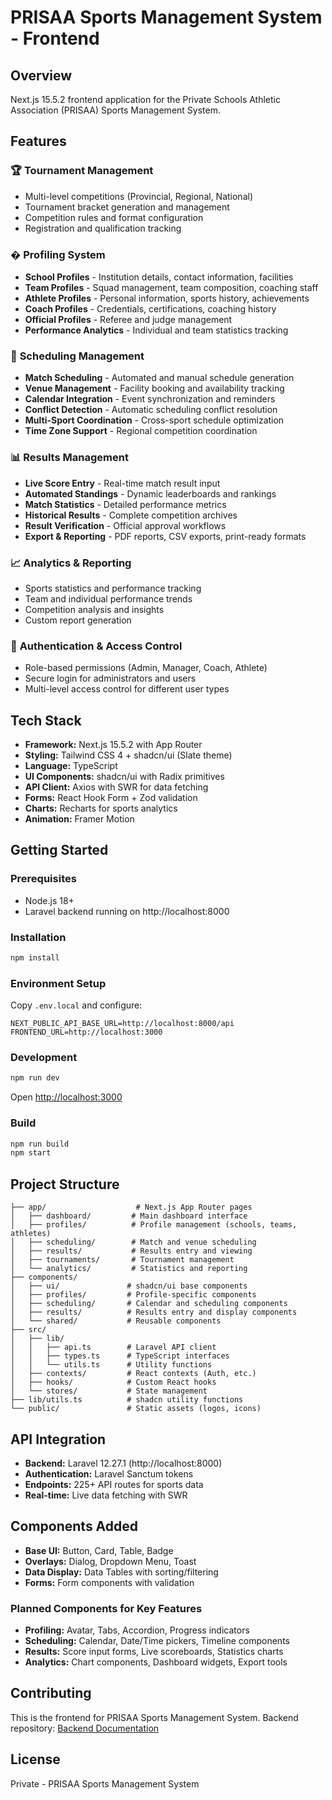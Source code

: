# PRISAA Sports Management System - Frontend

## Overview
Next.js 15.5.2 frontend application for the Private Schools Athletic Association (PRISAA) Sports Management System.

## Features

### 🏆 **Tournament Management**
- Multi-level competitions (Provincial, Regional, National)
- Tournament bracket generation and management
- Competition rules and format configuration
- Registration and qualification tracking

### � **Profiling System**
- **School Profiles** - Institution details, contact information, facilities
- **Team Profiles** - Squad management, team composition, coaching staff
- **Athlete Profiles** - Personal information, sports history, achievements
- **Coach Profiles** - Credentials, certifications, coaching history
- **Official Profiles** - Referee and judge management
- **Performance Analytics** - Individual and team statistics tracking

### 📅 **Scheduling Management**
- **Match Scheduling** - Automated and manual schedule generation
- **Venue Management** - Facility booking and availability tracking
- **Calendar Integration** - Event synchronization and reminders
- **Conflict Detection** - Automatic scheduling conflict resolution
- **Multi-Sport Coordination** - Cross-sport schedule optimization
- **Time Zone Support** - Regional competition coordination

### 📊 **Results Management**
- **Live Score Entry** - Real-time match result input
- **Automated Standings** - Dynamic leaderboards and rankings
- **Match Statistics** - Detailed performance metrics
- **Historical Results** - Complete competition archives
- **Result Verification** - Official approval workflows
- **Export & Reporting** - PDF reports, CSV exports, print-ready formats

### 📈 **Analytics & Reporting**
- Sports statistics and performance tracking
- Team and individual performance trends
- Competition analysis and insights
- Custom report generation

### 🔐 **Authentication & Access Control**
- Role-based permissions (Admin, Manager, Coach, Athlete)
- Secure login for administrators and users
- Multi-level access control for different user types

## Tech Stack
- **Framework:** Next.js 15.5.2 with App Router
- **Styling:** Tailwind CSS 4 + shadcn/ui (Slate theme)
- **Language:** TypeScript
- **UI Components:** shadcn/ui with Radix primitives
- **API Client:** Axios with SWR for data fetching
- **Forms:** React Hook Form + Zod validation
- **Charts:** Recharts for sports analytics
- **Animation:** Framer Motion

## Getting Started

### Prerequisites
- Node.js 18+ 
- Laravel backend running on http://localhost:8000

### Installation
```bash
npm install
```

### Environment Setup
Copy `.env.local` and configure:
```env
NEXT_PUBLIC_API_BASE_URL=http://localhost:8000/api
FRONTEND_URL=http://localhost:3000
```

### Development
```bash
npm run dev
```
Open [http://localhost:3000](http://localhost:3000)

### Build
```bash
npm run build
npm start
```

## Project Structure
```
├── app/                    # Next.js App Router pages
│   ├── dashboard/         # Main dashboard interface
│   ├── profiles/          # Profile management (schools, teams, athletes)
│   ├── scheduling/        # Match and venue scheduling
│   ├── results/           # Results entry and viewing
│   ├── tournaments/       # Tournament management
│   └── analytics/         # Statistics and reporting
├── components/
│   ├── ui/               # shadcn/ui base components
│   ├── profiles/         # Profile-specific components
│   ├── scheduling/       # Calendar and scheduling components
│   ├── results/          # Results entry and display components
│   └── shared/           # Reusable components
├── src/
│   ├── lib/
│   │   ├── api.ts        # Laravel API client
│   │   ├── types.ts      # TypeScript interfaces
│   │   └── utils.ts      # Utility functions
│   ├── contexts/         # React contexts (Auth, etc.)
│   ├── hooks/            # Custom React hooks
│   └── stores/           # State management
├── lib/utils.ts          # shadcn utility functions
└── public/               # Static assets (logos, icons)
```

## API Integration
- **Backend:** Laravel 12.27.1 (http://localhost:8000)
- **Authentication:** Laravel Sanctum tokens
- **Endpoints:** 225+ API routes for sports data
- **Real-time:** Live data fetching with SWR

## Components Added
- **Base UI:** Button, Card, Table, Badge
- **Overlays:** Dialog, Dropdown Menu, Toast
- **Data Display:** Data Tables with sorting/filtering
- **Forms:** Form components with validation

### Planned Components for Key Features
- **Profiling:** Avatar, Tabs, Accordion, Progress indicators
- **Scheduling:** Calendar, Date/Time pickers, Timeline components
- **Results:** Score input forms, Live scoreboards, Statistics charts
- **Analytics:** Chart components, Dashboard widgets, Export tools

## Contributing
This is the frontend for PRISAA Sports Management System.
Backend repository: [Backend Documentation](../backend/README.md)

## License
Private - PRISAA Sports Management System
